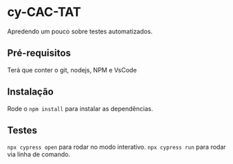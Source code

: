 # cy-CAC-TAT

Apredendo um pouco sobre testes automatizados.

## Pré-requisitos

Terá que conter o git, nodejs, NPM e VsCode

## Instalação

Rode o `npm install` para instalar as dependências.

## Testes

`npx cypress open` para rodar no modo interativo.
`npx cypress run` para rodar via linha de comando.
